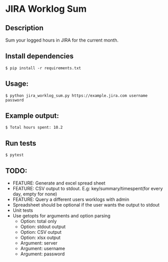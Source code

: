 JIRA Worklog Sum
================

## Description

Sum your logged hours in JIRA for the current month.

## Install dependencies
```
$ pip install -r requirements.txt
```

## Usage:
```
$ python jira_worklog_sum.py https://example.jira.com username password
```

## Example output:
```
$ Total hours spent: 10.2
```

## Run tests
```
$ pytest
```

## TODO:
  * FEATURE: Generate and excel spread sheet
  * FEATURE: CSV output to stdout. E.g: key/summary/timespent(for every day, empty for none)
  * FEATURE: Query a different users worklogs with admin
  * Spreadsheet should be optional if the user wants the output to stdout
  * Unit tests
  * Use getopts for arguments and option parsing
    * Option: total only
    * Option: stdout output
    * Option: CSV output
    * Option: xlsx output
    * Argument: server
    * Argument: username
    * Argument: password
